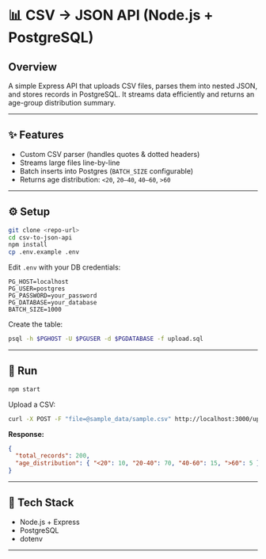 

# 📊 CSV → JSON API (Node.js + PostgreSQL)

## Overview

A simple Express API that uploads CSV files, parses them into nested JSON, and stores records in PostgreSQL. It streams data efficiently and returns an age-group distribution summary.

---

## ✨ Features

* Custom CSV parser (handles quotes & dotted headers)
* Streams large files line-by-line
* Batch inserts into Postgres (`BATCH_SIZE` configurable)
* Returns age distribution: `<20`, `20–40`, `40–60`, `>60`

---

## ⚙️ Setup

```bash
git clone <repo-url>
cd csv-to-json-api
npm install
cp .env.example .env
```

Edit `.env` with your DB credentials:

```
PG_HOST=localhost
PG_USER=postgres
PG_PASSWORD=your_password
PG_DATABASE=your_database
BATCH_SIZE=1000
```

Create the table:

```bash
psql -h $PGHOST -U $PGUSER -d $PGDATABASE -f upload.sql
```

---

## 🚀 Run

```bash
npm start
```

Upload a CSV:

```bash
curl -X POST -F "file=@sample_data/sample.csv" http://localhost:3000/upload
```

**Response:**

```json
{
  "total_records": 200,
  "age_distribution": { "<20": 10, "20-40": 70, "40-60": 15, ">60": 5 }
}
```

---

## 🧠 Tech Stack

* Node.js + Express
* PostgreSQL
* dotenv

---

